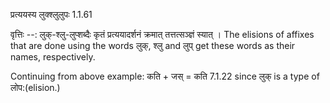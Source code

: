 

 प्रत्ययस्य लुक्श्लुलुपः 1.1.61 


वृत्तिः --: लुक्-श्लु-लुप्‍शब्दैः कृतं प्रत्ययादर्शनं क्रमात् तत्तत्सञ्ज्ञं स्यात् । The elisions of affixes that are done using the words लुक्, श्लु and लुप् get these words as their names, respectively. 


Continuing from above example: कति + जस् = कति 7.1.22 since लुक् is a type of लोप:(elision.) 


